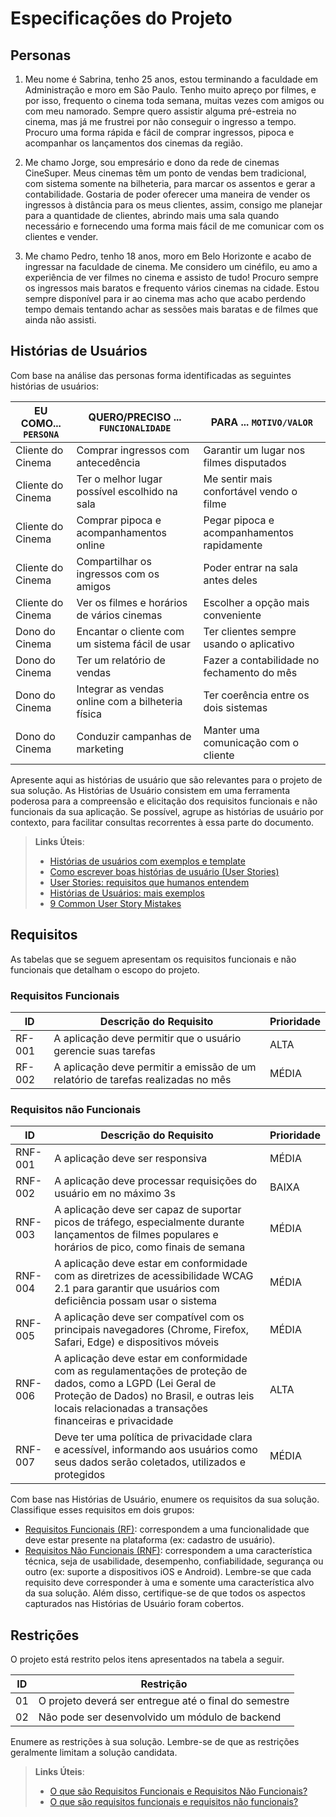 # Especificações do Projeto

## Personas

1. Meu nome é Sabrina, tenho 25 anos, estou terminando a faculdade em Administração e moro em São Paulo. Tenho muito apreço por filmes, e por isso, frequento o cinema toda semana, muitas vezes com amigos ou com meu namorado. Sempre quero assistir alguma pré-estreia no cinema, mas já me frustrei por não conseguir o ingresso a tempo. Procuro uma forma rápida e fácil de comprar ingressos, pipoca e acompanhar os lançamentos dos cinemas da região.

1. Me chamo Jorge, sou empresário e dono da rede de cinemas CineSuper.  Meus cinemas têm um ponto de vendas bem tradicional, com sistema somente na bilheteria, para marcar os assentos e gerar a contabilidade. Gostaria de poder oferecer uma maneira de vender os ingressos à distância para os meus clientes, assim, consigo me planejar para a quantidade de clientes, abrindo mais uma sala quando necessário e fornecendo uma forma mais fácil de me comunicar com os clientes e vender.

1. Me chamo Pedro, tenho 18 anos, moro em Belo Horizonte e acabo de ingressar na faculdade de cinema. Me considero um cinéfilo, eu amo a experiência de ver filmes no cinema e assisto de tudo! Procuro sempre os ingressos mais baratos e frequento vários cinemas na cidade. Estou sempre disponível para ir ao cinema mas acho que acabo perdendo tempo demais tentando achar as sessões mais baratas e de filmes que ainda não assisti.

## Histórias de Usuários

Com base na análise das personas forma identificadas as seguintes histórias de usuários:

|EU COMO... `PERSONA`| QUERO/PRECISO ... `FUNCIONALIDADE`               |PARA ... `MOTIVO/VALOR`                     |
|--------------------|--------------------------------------------------|--------------------------------------------|
|Cliente do Cinema   | Comprar ingressos com antecedência               | Garantir um lugar nos filmes disputados    |
|Cliente do Cinema   | Ter o melhor lugar possível escolhido na sala    | Me sentir mais confortável vendo o filme   |
|Cliente do Cinema   | Comprar pipoca e acompanhamentos online          | Pegar pipoca e acompanhamentos rapidamente |
|Cliente do Cinema   | Compartilhar os ingressos com os amigos          | Poder entrar na sala antes deles           |
|Cliente do Cinema   | Ver os filmes e horários de vários cinemas       | Escolher a opção mais conveniente          |
|Dono do Cinema      | Encantar o cliente com um sistema fácil de usar  | Ter clientes sempre usando o aplicativo    |
|Dono do Cinema      | Ter um relatório de vendas                       | Fazer a contabilidade no fechamento do mês |
|Dono do Cinema      | Integrar as vendas online com a bilheteria física| Ter coerência entre os dois sistemas       |
|Dono do Cinema      | Conduzir campanhas de marketing                  | Manter uma comunicação com o cliente       |

Apresente aqui as histórias de usuário que são relevantes para o projeto de sua solução. As Histórias de Usuário consistem em uma ferramenta poderosa para a compreensão e elicitação dos requisitos funcionais e não funcionais da sua aplicação. Se possível, agrupe as histórias de usuário por contexto, para facilitar consultas recorrentes à essa parte do documento.

> **Links Úteis**:
> - [Histórias de usuários com exemplos e template](https://www.atlassian.com/br/agile/project-management/user-stories)
> - [Como escrever boas histórias de usuário (User Stories)](https://medium.com/vertice/como-escrever-boas-users-stories-hist%C3%B3rias-de-usu%C3%A1rios-b29c75043fac)
> - [User Stories: requisitos que humanos entendem](https://www.luiztools.com.br/post/user-stories-descricao-de-requisitos-que-humanos-entendem/)
> - [Histórias de Usuários: mais exemplos](https://www.reqview.com/doc/user-stories-example.html)
> - [9 Common User Story Mistakes](https://airfocus.com/blog/user-story-mistakes/)

## Requisitos

As tabelas que se seguem apresentam os requisitos funcionais e não funcionais que detalham o escopo do projeto.

### Requisitos Funcionais

|ID    | Descrição do Requisito  | Prioridade | 
|------|-----------------------------------------|----| 
|RF-001| A aplicação deve permitir que o usuário gerencie suas tarefas | ALTA |  
|RF-002| A aplicação deve permitir a emissão de um relatório de tarefas realizadas no mês   | MÉDIA | 


### Requisitos não Funcionais

|ID     | Descrição do Requisito                                            |Prioridade |
|-------|-------------------------------------------------------------------|-----------|
|RNF-001| A aplicação deve ser responsiva | MÉDIA | 
|RNF-002| A aplicação deve processar requisições do usuário em no máximo 3s |  BAIXA | 
|RNF-003| A aplicação deve ser capaz de suportar picos de tráfego, especialmente durante lançamentos de filmes populares e horários de pico, como finais de semana |  MÉDIA | 
|RNF-004| A aplicação deve estar em conformidade com as diretrizes de acessibilidade WCAG 2.1 para garantir que usuários com deficiência possam usar o sistema | MÉDIA | 
|RNF-005| A aplicação deve ser compatível com os principais navegadores (Chrome, Firefox, Safari, Edge) e dispositivos móveis | MÉDIA | 
|RNF-006| A aplicação deve estar em conformidade com as regulamentações de proteção de dados, como a LGPD (Lei Geral de Proteção de Dados) no Brasil, e outras leis locais relacionadas a transações financeiras e privacidade | ALTA | 
|RNF-007| Deve ter uma política de privacidade clara e acessível, informando aos usuários como seus dados serão coletados, utilizados e protegidos | MÉDIA | 

Com base nas Histórias de Usuário, enumere os requisitos da sua solução. Classifique esses requisitos em dois grupos:

- [Requisitos Funcionais
 (RF)](https://pt.wikipedia.org/wiki/Requisito_funcional):
 correspondem a uma funcionalidade que deve estar presente na
  plataforma (ex: cadastro de usuário).
- [Requisitos Não Funcionais
  (RNF)](https://pt.wikipedia.org/wiki/Requisito_n%C3%A3o_funcional):
  correspondem a uma característica técnica, seja de usabilidade,
  desempenho, confiabilidade, segurança ou outro (ex: suporte a
  dispositivos iOS e Android).
Lembre-se que cada requisito deve corresponder à uma e somente uma
característica alvo da sua solução. Além disso, certifique-se de que
todos os aspectos capturados nas Histórias de Usuário foram cobertos.

## Restrições

O projeto está restrito pelos itens apresentados na tabela a seguir.

|ID| Restrição                                             |
|--|-------------------------------------------------------|
|01| O projeto deverá ser entregue até o final do semestre |
|02| Não pode ser desenvolvido um módulo de backend        |


Enumere as restrições à sua solução. Lembre-se de que as restrições geralmente limitam a solução candidata.

> **Links Úteis**:
> - [O que são Requisitos Funcionais e Requisitos Não Funcionais?](https://codificar.com.br/requisitos-funcionais-nao-funcionais/)
> - [O que são requisitos funcionais e requisitos não funcionais?](https://analisederequisitos.com.br/requisitos-funcionais-e-requisitos-nao-funcionais-o-que-sao/)
